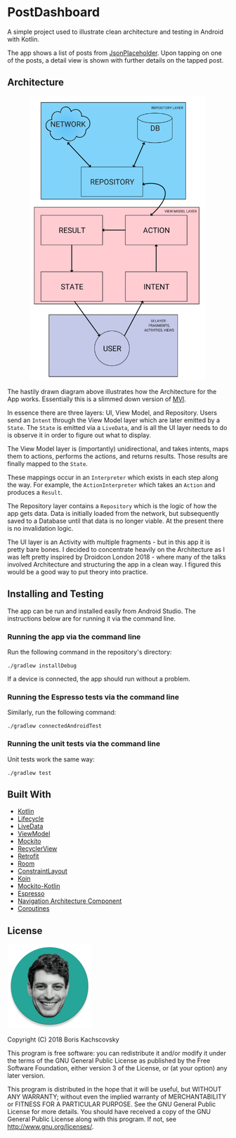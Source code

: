 # PostDashboard

A simple project used to illustrate clean architecture and testing in Android with Kotlin.

The app shows a list of posts from [JsonPlaceholder](http://jsonplaceholder.typicode.com). Upon tapping on one of the posts, a detail view is shown with further details on the tapped post.

## Architecture

<div style="text-align:center">
<img src="Architecture.png" alt="Architecture Diagram" width="400" />
</div>

The hastily drawn diagram above illustrates how the Architecture for the App works. Essentially this is a slimmed down version of [MVI](https://www.youtube.com/watch?v=64rQ9GKphTg).

In essence there are three layers: UI, View Model, and Repository. Users send an `Intent` through the View Model layer which are later emitted by a `State`. The `State` is emitted via a `LiveData`, and is all the UI layer needs to do is observe it in order to figure out what to display.

The View Model layer is (importantly) unidirectional, and takes intents, maps them to actions, performs the actions, and returns results. Those results are finally mapped to the `State`.

These mappings occur in an `Interpreter` which exists in each step along the way. For example, the `ActionInterpreter` which takes an `Action` and produces a `Result`.

The Repository layer contains a `Repository` which is the logic of how the app gets data. Data is initially loaded from the network, but subsequently saved to a Database until that data is no longer viable. At the present there is no invalidation logic.

The UI layer is an Activity with multiple fragments - but in this app it is pretty bare bones. I decided to concentrate heavily on the Architecture as I was left pretty inspired by Droidcon London 2018 - where many of the talks involved Architecture and structuring the app in a clean way. I figured this would be a good way to put theory into practice.

## Installing and Testing

The app can be run and installed easily from Android Studio. The instructions below are for running it via the command line.

### Running the app via the command line

Run the following command in the repository's directory:

    ./gradlew installDebug

If a device is connected, the app should run without a problem.

### Running the Espresso tests via the command line

Similarly, run the following command:

    ./gradlew connectedAndroidTest

### Running the unit tests via the command line

Unit tests work the same way:

    ./gradlew test

## Built With

* [Kotlin](https://kotlinlang.org/)
* [Lifecycle](https://developer.android.com/topic/libraries/architecture/lifecycle)
* [LiveData](https://developer.android.com/topic/libraries/architecture/livedata)
* [ViewModel](https://developer.android.com/topic/libraries/architecture/viewmodel)
* [Mockito](https://site.mockito.org/)
* [RecyclerView](https://developer.android.com/reference/android/support/v7/widget/RecyclerView)
* [Retrofit](https://square.github.io/retrofit/)
* [Room](https://developer.android.com/topic/libraries/architecture/room)
* [ConstraintLayout](https://developer.android.com/reference/android/support/constraint/ConstraintLayout)
* [Koin](https://github.com/InsertKoinIO/koin)
* [Mockito-Kotlin](https://github.com/nhaarman/mockito-kotlin/wiki)
* [Espresso](https://developer.android.com/training/testing/espresso/)
* [Navigation Architecture Component](https://developer.android.com/topic/libraries/architecture/navigation/)
* [Coroutines](https://kotlinlang.org/docs/reference/coroutines-overview.html)

## License

 ![](app/src/main/res/mipmap-xxxhdpi/ic_launcher_round.png)

Copyright (C) 2018 Boris Kachscovsky

This program is free software: you can redistribute it and/or modify it under the terms of the GNU General Public License as published by the Free Software Foundation, either version 3 of the License, or (at your option) any later version.

This program is distributed in the hope that it will be useful, but WITHOUT ANY WARRANTY; without even the implied warranty of MERCHANTABILITY or FITNESS FOR A PARTICULAR PURPOSE. See the GNU General Public License for more details. You should have received a copy of the GNU General Public License along with this program. If not, see http://www.gnu.org/licenses/.